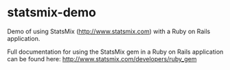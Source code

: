 statsmix-demo
=============

Demo of using StatsMix (http://www.statsmix.com) with a Ruby on Rails application.

Full documentation for using the StatsMix gem in a Ruby on Rails application can be found here: http://www.statsmix.com/developers/ruby_gem

